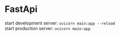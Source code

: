 # FastApi

start development server: `uvicorn main:app --reload`\
start production server: `uvicorn main:app`
